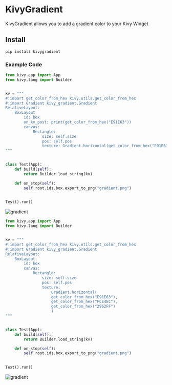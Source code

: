 # KivyGradient
KivyGradient allows you to add a gradient color to your Kivy Widget

## Install
`pip install kivygradient`

### Example Code

```python
from kivy.app import App
from kivy.lang import Builder


kv = """
#:import get_color_from_hex kivy.utils.get_color_from_hex
#:import Gradient kivy_gradient.Gradient
RelativeLayout:
    BoxLayout
        id: box
        on_kv_post: print(get_color_from_hex("E91E63"))
        canvas:
            Rectangle:
                size: self.size
                pos: self.pos
                texture: Gradient.horizontal(get_color_from_hex("E91E63"), get_color_from_hex("FCE4EC"))
"""


class Test(App):
    def build(self):
        return Builder.load_string(kv)

    def on_stop(self):
        self.root.ids.box.export_to_png("gradient.png")
        

Test().run()
```
![gradient](https://user-images.githubusercontent.com/42192162/132244508-113ea626-371f-486f-9702-fdea0f4214a7.png)


```python
from kivy.app import App
from kivy.lang import Builder


kv = """
#:import get_color_from_hex kivy.utils.get_color_from_hex
#:import Gradient kivy_gradient.Gradient
RelativeLayout:
    BoxLayout
        id: box
        canvas:
            Rectangle:
                size: self.size
                pos: self.pos
                texture: 
                    Gradient.horizontal(
                    get_color_from_hex("E91E63"), 
                    get_color_from_hex("FCE4EC"), 
                    get_color_from_hex("2962FF")
                    )
"""


class Test(App):
    def build(self):
        return Builder.load_string(kv)

    def on_stop(self):
        self.root.ids.box.export_to_png("gradient.png")
        

Test().run()

```

![gradient](https://user-images.githubusercontent.com/42192162/132247485-bb48a2ed-ff48-4388-8fff-68a7eb11f69e.png)
